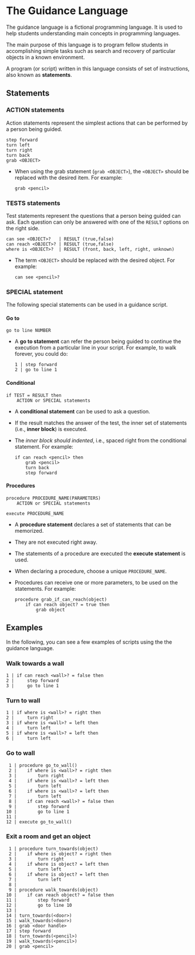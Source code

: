 # The Guidance Language

The guidance language is a fictional programming language. It is used to help students understanding main concepts in programming languages.

The main purpose of this language is to program fellow students in accomplishing simple tasks such as search and recovery of particular objects in a known environment.

A program (or script) written in this language consists of set of instructions, also known as **statements**.

## Statements

### ACTION statements

Action statements represent the simplest actions that can be performed by a person being guided. 

```guidelang
step forward
turn left
turn right
turn back
grab <OBJECT>
```

* When using the grab statement (`grab <OBJECT>`), the `<OBJECT>` should be replaced with the desired item. For example:

    ```guidelang
    grab <pencil>
    ```

### TESTS statements

Test statements represent the questions that a person being guided can ask. Each question can only be answered with one of the `RESULT` options on the right side.

```guidelang
can see <OBJECT>?   | RESULT (true,false)
can reach <OBJECT>? | RESULT (true,false)
where is <OBJECT>?  | RESULT (front, back, left, right, unknown)
```

* The term `<OBJECT>` should be replaced with the desired object. For example:

    ```guidelang
    can see <pencil>?
    ```

<div style="page-break-after: always;"></div>

### SPECIAL statement

The following special statements can be used in a guidance script.

#### Go to

```guidelang
go to line NUMBER
```

* A **go to statement** can refer the person being guided to continue the execution from a particular line in your script. For example, to walk forever, you could do:

    ```guidelang
    1 | step forward
    2 | go to line 1
    ```

#### Conditional

```guidelang
if TEST = RESULT then
    ACTION or SPECIAL statements
```

* A **conditional statement** can be used to ask a question.
* If the result matches the answer of the test, the inner set of statements (i.e., **inner block**) is executed.
* The *inner block should indented*, i.e., spaced right from the conditional statement. For example:

    ```guidelang
    if can reach <pencil> then
        grab <pencil>
        turn back
        step forward
    ```

#### Procedures

```guidelang
procedure PROCEDURE_NAME(PARAMETERS)
    ACTION or SPECIAL statements

execute PROCEDURE_NAME
```

* A **procedure statement** declares a set of statements that can be memorized.
* They are not executed right away.
* The statements of a procedure are executed the **execute statement** is used.
* When declaring a procedure, choose a unique `PROCEDURE_NAME`.
* Procedures can receive one or more parameters, to be used on the statements. For example:

    ```guidelang
    procedure grab_if_can_reach(object)
        if can reach object? = true then
            grab object
    ```

## Examples

In the following, you can see a few examples of scripts using the the guidance language.

### Walk towards a wall

```guidelang
1 | if can reach <wall>? = false then
2 |     step forward
3 |     go to line 1
```

### Turn to wall

```guidelang
1 | if where is <wall>? = right then
2 |     turn right
3 | if where is <wall>? = left then
4 |     turn left
5 | if where is <wall>? = left then
6 |     turn left
```

### Go to wall

```guidelang
 1 | procedure go_to_wall()
 2 |    if where is <wall>? = right then
 3 |        turn right
 4 |    if where is <wall>? = left then
 5 |        turn left
 6 |    if where is <wall>? = left then
 7 |        turn left
 8 |    if can reach <wall>? = false then
 9 |        step forward
10 |        go to line 1
11 |
12 | execute go_to_wall()
```

### Exit a room and get an object

```guidelang
 1 | procedure turn_towards(object)
 2 |    if where is object? = right then
 3 |        turn right
 4 |    if where is object? = left then
 5 |        turn left
 6 |    if where is object? = left then
 7 |        turn left
 8 | 
 9 | procedure walk_towards(object)
10 |    if can reach object? = false then
11 |        step forward
12 |        go to line 10
13 | 
14 | turn_towards(<door>)
15 | walk_towards(<door>)
16 | grab <door handle>
17 | step forward
18 | turn_towards(<pencil>)
19 | walk_towards(<pencil>)
20 | grab <pencil>
```